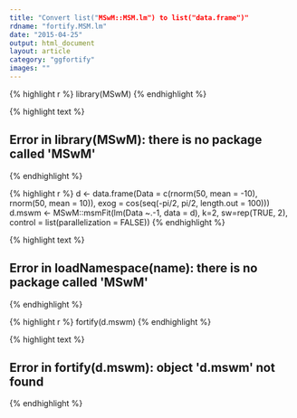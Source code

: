 ```yaml
---
title: "Convert list("MSwM::MSM.lm") to list("data.frame")"
rdname: "fortify.MSM.lm"
date: "2015-04-25"
output: html_document
layout: article
category: "ggfortify"
images: ""
---
```





{% highlight r %}
library(MSwM)
{% endhighlight %}



{% highlight text %}
## Error in library(MSwM): there is no package called 'MSwM'
{% endhighlight %}



{% highlight r %}
d <- data.frame(Data = c(rnorm(50, mean = -10), rnorm(50, mean = 10)),
                exog = cos(seq(-pi/2, pi/2, length.out = 100)))
d.mswm <- MSwM::msmFit(lm(Data ~.-1, data = d), k=2, sw=rep(TRUE, 2),
                       control = list(parallelization = FALSE))
{% endhighlight %}



{% highlight text %}
## Error in loadNamespace(name): there is no package called 'MSwM'
{% endhighlight %}



{% highlight r %}
fortify(d.mswm)
{% endhighlight %}



{% highlight text %}
## Error in fortify(d.mswm): object 'd.mswm' not found
{% endhighlight %}